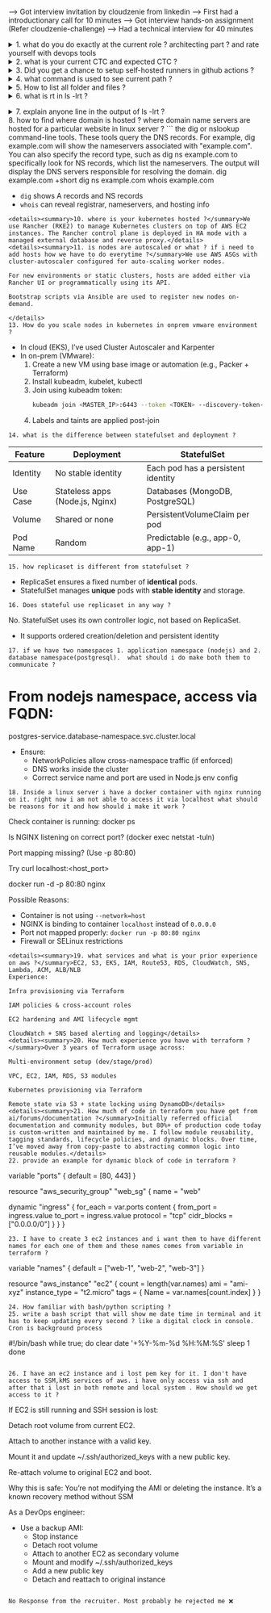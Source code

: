 --> Got interview invitation by cloudzenie from linkedin 
--> First had a introductionary call for 10 minutes
--> Got interview hands-on assignment (Refer cloudzenie-challenge)
--> Had a technical interview for 40 minutes

<details><summary> 1. what do you do exactly at the current role ? architecting part ? and rate yourself with devops tools</summary>Yes. My responsibilities include:

Architecting CI/CD pipelines and Infrastructure-as-Code for microservices

Building and scaling Kubernetes clusters via Rancher (RKE2)

Automating provisioning with Terraform & Ansible

Designing cloud-native deployment strategies (blue/green, canary)

Implementing monitoring/alerting with Prometheus & Grafana

Leading container security hardening and cost-optimization initiatives

Collaborating with developers to define infrastructure interfaces, service mesh policies, and environment setups

Linux: 5/5

CI/CD (GitHub Actions, Jenkins): 5/5

Terraform & Infra-as-Code: 4.5/5

Cloud (AWS, Azure): 4/5

Kubernetes (Rancher, Helm): 4.5/5

Scripting (Python, Bash): 4/5

Monitoring (Prometheus/Grafana): 4.5/5
</details>
<details><summary>2. what is your current CTC and expected CTC ?</summary></details>
<details><summary>3. Did you get a chance to setup self-hosted runners in github actions ?</summary>Yes. I have set up both ephemeral and persistent self-hosted runners using EC2 and Docker. The runners were auto-registered on VM boot using GitHub’s registration script, and security hardening was done to limit scope per repo. Used them for pipelines with high concurrency or dependencies like Docker-in-Docker.

</details>
<details><summary>4. what command is used to see current path ?</summary>pwd</details>
<details><summary>5. How to list all folder and files ?</summary>ls -al or ls -R</details>
<details><summary>6. what is rt in ls -lrt ?</summary>l: long listing format

r: reverse order

t: sort by time (modification)

So ls -lrt shows files in order of oldest to newest.</details>
<details><summary>7. explain anyone line in the output of ls -lrt ?</summary>-rw-r--r--  1 ubuntu ubuntu  1780 Jul  6 08:42 config.yaml
-rw-r--r--: File permissions

1: Hard link count

ubuntu ubuntu: Owner and group

1780: File size in bytes

Jul 6 08:42: Last modified

config.yaml: File name
</details>
8. how to find where domain is hosted ? where domain name servers are hosted for a particular website in linux server ?
```
the dig or nslookup command-line tools. These tools query the DNS records. For example, dig example.com will show the nameservers associated with "example.com". You can also specify the record type, such as dig ns example.com to specifically look for NS records, which list the nameservers. The output will display the DNS servers responsible for resolving the domain.
dig example.com +short
dig ns example.com
whois example.com

- `dig` shows A records and NS records
- `whois` can reveal registrar, nameservers, and hosting info
```
<details><summary>10. where is your kubernetes hosted ?</summary>We use Rancher (RKE2) to manage Kubernetes clusters on top of AWS EC2 instances. The Rancher control plane is deployed in HA mode with a managed external database and reverse proxy.</details>
<details><summary>11. is nodes are autoscaled or what ? if i need to add hosts how we have to do everytime ?</summary>We use AWS ASGs with cluster-autoscaler configured for auto-scaling worker nodes.

For new environments or static clusters, hosts are added either via Rancher UI or programmatically using its API.

Bootstrap scripts via Ansible are used to register new nodes on-demand.

</details>
13. How do you scale nodes in kubernetes in onprem vmware environment ?
```
- In cloud (EKS), I’ve used Cluster Autoscaler and Karpenter
- In on-prem (VMware):
  1. Create a new VM using base image or automation (e.g., Packer + Terraform)
  2. Install kubeadm, kubelet, kubectl
  3. Join using kubeadm token:
     ```bash
     kubeadm join <MASTER_IP>:6443 --token <TOKEN> --discovery-token-ca-cert-hash sha256:<HASH>
     ```
  4. Labels and taints are applied post-join

```
14. what is the difference between statefulset and deployment ?
```
| Feature         | Deployment                     | StatefulSet                          |
|----------------|----------------------------------|--------------------------------------|
| Identity       | No stable identity              | Each pod has a persistent identity   |
| Use Case       | Stateless apps (Node.js, Nginx) | Databases (MongoDB, PostgreSQL)      |
| Volume         | Shared or none                  | PersistentVolumeClaim per pod       |
| Pod Name       | Random                          | Predictable (e.g., app-0, app-1)     |

```
15. how replicaset is different from statefulset ?
```
- ReplicaSet ensures a fixed number of **identical** pods.
- StatefulSet manages **unique** pods with **stable identity** and storage.

```
16. Does stateful use replicaset in any way ?
```
No. StatefulSet uses its own controller logic, not based on ReplicaSet.
- It supports ordered creation/deletion and persistent identity
```
17. if we have two namespaces 1. application namespace (nodejs) and 2. database namespace(postgresql).  what should i do make both them to communicate ?
```
# From nodejs namespace, access via FQDN:
postgres-service.database-namespace.svc.cluster.local

- Ensure:
  - NetworkPolicies allow cross-namespace traffic (if enforced)
  - DNS works inside the cluster
  - Correct service name and port are used in Node.js env config
```
18. Inside a linux server i have a docker container with nginx running on it. right now i am not able to access it via localhost what should be reasons for it and how should i make it work ?
```
Check container is running: docker ps

Is NGINX listening on correct port? (docker exec <id> netstat -tuln)

Port mapping missing? (Use -p 80:80)

Try curl localhost:<host_port>

docker run -d -p 80:80 nginx

Possible Reasons:
- Container is not using `--network=host`
- NGINX is binding to container `localhost` instead of `0.0.0.0`
- Port not mapped properly: `docker run -p 80:80 nginx`
- Firewall or SELinux restrictions
```
<details><summary>19. what services and what is your prior experience on aws ?</summary>EC2, S3, EKS, IAM, Route53, RDS, CloudWatch, SNS, Lambda, ACM, ALB/NLB
Experience:

Infra provisioning via Terraform

IAM policies & cross-account roles

EC2 hardening and AMI lifecycle mgmt

CloudWatch + SNS based alerting and logging</details>
<details><summary>20. How much experience you have with terraform ?</summary>Over 3 years of Terraform usage across:

Multi-environment setup (dev/stage/prod)

VPC, EC2, IAM, RDS, S3 modules

Kubernetes provisioning via Terraform

Remote state via S3 + state locking using DynamoDB</details>
<details><summary>21. How much of code in terraform you have get from ai/forums/documentation ?</summary>Initially referred official documentation and community modules, but 80%+ of production code today is custom-written and maintained by me. I follow module reusability, tagging standards, lifecycle policies, and dynamic blocks. Over time, I’ve moved away from copy-paste to abstracting common logic into reusable modules.</details>
22. provide an example for dynamic block of code in terraform ?
```
variable "ports" {
  default = [80, 443]
}

resource "aws_security_group" "web_sg" {
  name = "web"

  dynamic "ingress" {
    for_each = var.ports
    content {
      from_port   = ingress.value
      to_port     = ingress.value
      protocol    = "tcp"
      cidr_blocks = ["0.0.0.0/0"]
    }
  }
}

```
23. I have to create 3 ec2 instances and i want them to have different names for each one of them and these names comes from variable in terraform ?
```
variable "names" {
  default = ["web-1", "web-2", "web-3"]
}

resource "aws_instance" "ec2" {
  count         = length(var.names)
  ami           = "ami-xyz"
  instance_type = "t2.micro"
  tags = {
    Name = var.names[count.index]
  }
}

```
24. How familiar with bash/python scripting ?
25. write a bash script that will show me date time in terminal and it has to keep updating every second ? like a digital clock in console. Cron is background process
```
#!/bin/bash
while true; do
  clear
  date '+%Y-%m-%d %H:%M:%S'
  sleep 1
done
```

26. I have an ec2 instance and i lost pem key for it. I don't have access to SSM,kMS services of aws. i have only access via ssh and after that i lost in both remote and local system . How should we get access to it ?
```
If EC2 is still running and SSH session is lost:

Detach root volume from current EC2.

Attach to another instance with a valid key.

Mount it and update ~/.ssh/authorized_keys with a new public key.

Re-attach volume to original EC2 and boot.

Why this is safe:
You’re not modifying the AMI or deleting the instance. It’s a known recovery method without SSM

As a DevOps engineer:
- Use a backup AMI:
  - Stop instance
  - Detach root volume
  - Attach to another EC2 as secondary volume
  - Mount and modify ~/.ssh/authorized_keys
  - Add a new public key
  - Detach and reattach to original instance
```

No Response from the recruiter. Most probably he rejected me ❌
